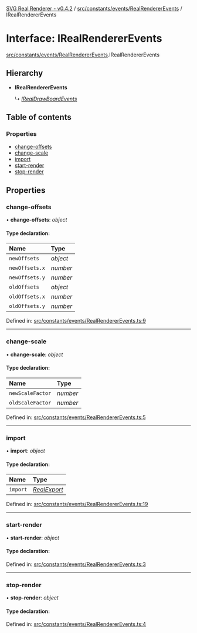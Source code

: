 [SVG Real Renderer - v0.4.2](../docs.md) / [src/constants/events/RealRendererEvents](../modules/src_constants_events_realrendererevents.md) / IRealRendererEvents

# Interface: IRealRendererEvents

[src/constants/events/RealRendererEvents](../modules/src_constants_events_realrendererevents.md).IRealRendererEvents

## Hierarchy

* **IRealRendererEvents**

  ↳ [*IRealDrawBoardEvents*](src_constants_events_realdrawboardevents.irealdrawboardevents.md)

## Table of contents

### Properties

- [change-offsets](src_constants_events_realrendererevents.irealrendererevents.md#change-offsets)
- [change-scale](src_constants_events_realrendererevents.irealrendererevents.md#change-scale)
- [import](src_constants_events_realrendererevents.irealrendererevents.md#import)
- [start-render](src_constants_events_realrendererevents.irealrendererevents.md#start-render)
- [stop-render](src_constants_events_realrendererevents.irealrendererevents.md#stop-render)

## Properties

### change-offsets

• **change-offsets**: *object*

#### Type declaration:

Name | Type |
:------ | :------ |
`newOffsets` | *object* |
`newOffsets.x` | *number* |
`newOffsets.y` | *number* |
`oldOffsets` | *object* |
`oldOffsets.x` | *number* |
`oldOffsets.y` | *number* |

Defined in: [src/constants/events/RealRendererEvents.ts:9](https://github.com/HarshKhandeparkar/svg-real-renderer/blob/2797013/src/constants/events/RealRendererEvents.ts#L9)

___

### change-scale

• **change-scale**: *object*

#### Type declaration:

Name | Type |
:------ | :------ |
`newScaleFactor` | *number* |
`oldScaleFactor` | *number* |

Defined in: [src/constants/events/RealRendererEvents.ts:5](https://github.com/HarshKhandeparkar/svg-real-renderer/blob/2797013/src/constants/events/RealRendererEvents.ts#L5)

___

### import

• **import**: *object*

#### Type declaration:

Name | Type |
:------ | :------ |
`import` | [*RealExport*](../modules/src_types_realrenderertypes.md#realexport) |

Defined in: [src/constants/events/RealRendererEvents.ts:19](https://github.com/HarshKhandeparkar/svg-real-renderer/blob/2797013/src/constants/events/RealRendererEvents.ts#L19)

___

### start-render

• **start-render**: *object*

#### Type declaration:

Defined in: [src/constants/events/RealRendererEvents.ts:3](https://github.com/HarshKhandeparkar/svg-real-renderer/blob/2797013/src/constants/events/RealRendererEvents.ts#L3)

___

### stop-render

• **stop-render**: *object*

#### Type declaration:

Defined in: [src/constants/events/RealRendererEvents.ts:4](https://github.com/HarshKhandeparkar/svg-real-renderer/blob/2797013/src/constants/events/RealRendererEvents.ts#L4)
